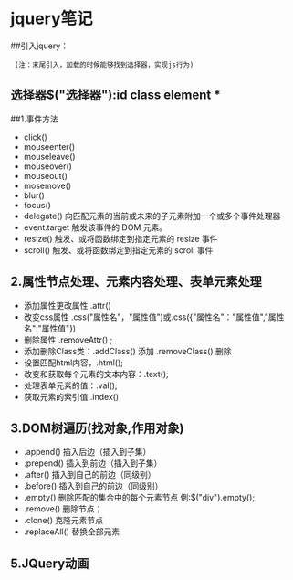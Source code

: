 # jquery笔记
##引入jquery： 
<script type="text/javascript" src="相对路径"></script>
     (注：末尾引入，加载的时候能够找到选择器，实现js行为)

## 选择器$("选择器"):id class element *
##1.事件方法
+ click()
+ mouseenter()
+ mouseleave()
+ mouseover()
+ mouseout()
+ mosemove() 
+ blur()
+ focus()
+ delegate()  向匹配元素的当前或未来的子元素附加一个或多个事件处理器
+ event.target   触发该事件的 DOM 元素。
+ resize()   触发、或将函数绑定到指定元素的 resize 事件
+ scroll()    触发、或将函数绑定到指定元素的 scroll 事件

## 2.属性节点处理、元素内容处理、表单元素处理 
+ 添加属性更改属性 .attr()
+ 改变css属性 .css("属性名"，"属性值")或.css({"属性名"："属性值","属性名":"属性值"})
+ 删除属性 .removeAttr() ;
+ 添加删除Class类：.addClass() 添加 .removeClass() 删除
+ 设置匹配html内容，.html();
+ 改变和获取每个元素的文本内容：.text();
+ 处理表单元素的值：.val();
+ 获取元素的索引值 .index()

## 3.DOM树遍历(找对象,作用对象)
+ .append() 插入后边（插入到子集）
+ .prepend() 插入到前边（插入到子集）
+ .after() 插入到自己的前边（同级别）
+ .before() 插入到自己的前边（同级别）
+ .empty() 删除匹配的集合中的每个元素节点 例:$("div").empty();
+ .remove() 删除节点；
+ .clone() 克隆元素节点
+ .replaceAll() 替换全部元素

## 5.JQuery动画
